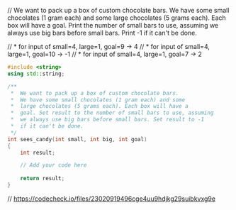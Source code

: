 // We want to pack up a box of custom chocolate bars. We have some small chocolates (1 gram each) and some large chocolates (5 grams each). Each box will have a goal. Print the number of small bars to use, assuming we always use big bars before small bars. Print -1 if it can't be done.

// * for input of small=4, large=1, goal=9 → 4
// * for input of small=4, large=1, goal=10 → -1
// * for input of small=4, large=1, goal=7 → 2

```cpp
#include <string>
using std::string;

/**
 *  We want to pack up a box of custom chocolate bars. 
 *  We have some small chocolates (1 gram each) and some 
 *  large chocolates (5 grams each). Each box will have a 
 *  goal. Set result to the number of small bars to use, assuming 
 *  we always use big bars before small bars. Set result to -1 
 *  if it can't be done. 
 */
int sees_candy(int small, int big, int goal)
{
    int result;

    // Add your code here
    
    return result;
}
```

// https://codecheck.io/files/23020919496cge4uu9hdjkg29suibkvxg9e